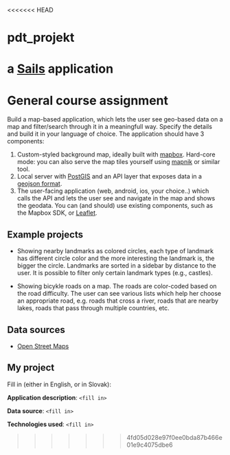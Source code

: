 <<<<<<< HEAD
# pdt_projekt

a [Sails](http://sailsjs.org) application
=======
# General course assignment

Build a map-based application, which lets the user see geo-based data on a map and filter/search through it in a meaningfull way. Specify the details and build it in your language of choice. The application should have 3 components:

1. Custom-styled background map, ideally built with [mapbox](http://mapbox.com). Hard-core mode: you can also serve the map tiles yourself using [mapnik](http://mapnik.org/) or similar tool.
2. Local server with [PostGIS](http://postgis.net/) and an API layer that exposes data in a [geojson format](http://geojson.org/).
3. The user-facing application (web, android, ios, your choice..) which calls the API and lets the user see and navigate in the map and shows the geodata. You can (and should) use existing components, such as the Mapbox SDK, or [Leaflet](http://leafletjs.com/).

## Example projects

- Showing nearby landmarks as colored circles, each type of landmark has different circle color and the more interesting the landmark is, the bigger the circle. Landmarks are sorted in a sidebar by distance to the user. It is possible to filter only certain landmark types (e.g., castles).

- Showing bicykle roads on a map. The roads are color-coded based on the road difficulty. The user can see various lists which help her choose an appropriate road, e.g. roads that cross a river, roads that are nearby lakes, roads that pass through multiple countries, etc.

## Data sources

- [Open Street Maps](https://www.openstreetmap.org/)

## My project

Fill in (either in English, or in Slovak):

**Application description**: `<fill in>`

**Data source**: `<fill in>`

**Technologies used**: `<fill in>`
>>>>>>> 4fd05d028e97f0ee0bda87b466e01e9c4075dbe6

